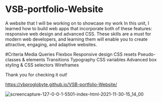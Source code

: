 # VSB-portfolio-Website
A website that I will be working on to showcase my work
In this unit, I learned how to build web apps that incorporate both of these features: 
responsive web design and advanced CSS. These skills are a must for modern web developers, and 
learning them will enable you to create attractive, engaging, and adaptive websites. 

#Criteria 
Media Queries 
Flexbox
Responsive design
CSS resets
Pseudo-classes & elements
Transitions
Typography 
CSS variables 
Advanced box styling & CSS selectors
Wireframes


Thank you for checking it out!

https://vbproglobyte.github.io/VSB-portfolio-Website/

![screencapture-127-0-0-1-5501-index-html-2021-11-30-15_14_00](https://user-images.githubusercontent.com/83515305/144129166-1cee29c5-3476-47a7-9cbc-62d605fbb9d7.png)


